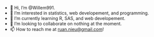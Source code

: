 - 👋 Hi, I’m @Willem991.
- 👀 I’m interested in statistics, web developement, and programming.
- 🌱 I’m currently learning R, SAS, and web developement.
- 💞️ I’m looking to collaborate on nothing at the moment.
- 📫 How to reach me at ruan.nieu@gmail.com!

<!---
Willem991/Willem991 is a ✨ special ✨ repository because its `README.md` (this file) appears on your GitHub profile.
You can click the Preview link to take a look at your changes.
--->
